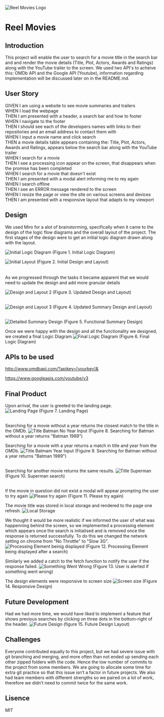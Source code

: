 ![Reel Movies Logo](asset/images/reel.png)

# Reel Movies

## Introduction

This project will enable the user to search for a movie title in the search bar and and render the movie details (Title, Plot, Actors, Awards and Ratings) along with the YouTube trailer to the screen. We used two API's to acheive this: OMDb API and the Google API (Youtube), information regarding implementation will be discussed later on in the README.md.

## User Story

GIVEN I am using a website to see movie summaries and trailers <br />
WHEN I load the webpage <br />
THEN I am presented with a header, a search bar and how to footer <br />
WHEN I navigate to the footer <br />
THEN I should see each of the developers names with links to their repositories and an email address to contact them with <br />
WHEN I input a movie name and click search <br />
THEN a movie details table appears containing the: Title, Plot, Actors, Awards and Ratings, appears below the search bar along with the YouTube trailer <br />
WHEN I search for a movie <br />
THEN I see a processing icon appear on the screen, that disappears when the promise has been completed <br />
WHEN I search for a movie that doesn't exist <br />
THEN I am presented with a modal alert informing me to rey again <br />
WHEN I search offline <br />
THEN I see an ERROR message rendered to the screen <br />
WHEN I resize the page or view the site on various screens and devices <br />
THEN I am presented with a responsive layout that adapts to my viewport <br />

## Design

We used Miro for a alot of brainstorming, specifically when it came to the design of the logic flow diagrams and the overall layout of the project.
The first stages of the design were to get an initial logic diagram drawn along with the layout.<br />

![Initial Logic Diagram](asset/images/screenshots/initialLogicDiagram.png)
(Figure 1. Initial Logic Diagram) <br />

![Initial Layout](asset/images/screenshots/layoutDesign1.png)
(Figure 2. Initial Design and Layout) <br />
<br />
<br />
As we progressed through the tasks it became apparent that we would need to update the design and add more granular details

![Design and Layout 2](asset/images/screenshots/layoutDesign2.png)
(Figure 3. Updated Design and Layout)
<br />
<br />

![Design and Layout 3](asset/images/screenshots/layoutDesign3.png)
(Figure 4. Updated Summary Design and Layout)
<br />
<br />

![Detailed Summary Design](asset/images/screenshots/granularSummaryDesign.png)
(Figure 5. Functional Summary Design)

Once we were happy with the design and all the functionality we designed, we created a final Logic Diagram
![Final Logic Diagram](asset/images/screenshots/finalLogicDiagram.png)
(Figure 6. Final Logic Diagram)

## APIs to be used

http://www.omdbapi.com/?apikey=[yourkey]&

https://www.googleapis.com/youtube/v3

## Final Product

Upon arrival, the user is greeted to the landing page. <br />
![Landing Page](asset/images/screenshots/landingPage.png)
(Figure 7. Landing Page)
<br />
<br />

Searching for a movie without a year returns the closest match to the title in the OMDb.
![Title Batman No Year Input](asset/images/screenshots/searchBatmanYearEmpty.png)
(Figuire 8. Searching for Batman without a year returns "Batman 1989")

Searching for a movie with a year returns a match in title and year from the OMDb.
![Title Batmam Year Input](asset/images/screenshots/searchBatmanYearFull.png)
(Figuire 9. Searching for Batman without a year returns "Batman 1989")
<br />
<br />

Searching for another movie returns the same results.
![Title Superman](asset/images/screenshots/supermanSearch.png)
(Figure 10. Superman search)
<br />
<br />

If the movie in question did not exist a modal will appear prompting the user to try again
![Please try again](asset/images/screenshots/modal.png)
(Figure 11. Please try again)

The movie title was stored in local storage and rendered to the page one refresh.
![Local Storage](asset/images/screenshots/localStorage.png)

We thought it would be more realistic if we informed the user of what was happenning behind the screen, so
we implemented a processing element which appears once the search is initialised and is removed once the response is returned successfully. To do this we changed the network setting on chrome from "No Throttle" to "Slow 3G".
![Processing Element beinig displayed](asset/images/screenshots/processing.png)
(Figure 12. Processing Element being displayed after a search)

Similarly we added a catch to the fetch function to notify the user if the response failed.
![Something Went Wrong](asset/images/screenshots/offline.png)
(Figure 13. User is alerted if something went wrong)

The design elements were responsive to screen size
![Screen size](asset/images/screenshots/responsiveDesign.png)
(Figure 14. Responsive Design)

## Future Development

Had we had more time, we would have liked to implement a feature that shows previous searches by clicking on three dots in the bottom-right of the header.
![Future Design](asset/images/screenshots/futureDesign.png)
(figure 15. Future Design Layout)

## Challenges

Everyone contributed equally to this project, but we had severe issue with git branching and merging, and more often than not ended up sending each other zipped folders with the code. Hence the low number of commits to the project from some members. We are going to allocate some time for extra git practice so that this issue isn’t a factor in future projects. We also had team members with different strengths so we paired on a lot of work, therefore we didn’t need to commit twice for the same work.

## Lisence

MIT
